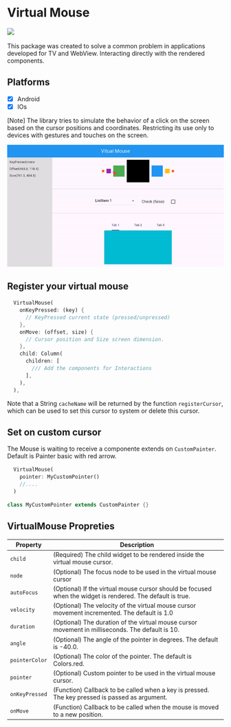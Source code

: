 # Virtual Mouse

![](https://img.shields.io/pub/v/flutter_custom_cursor?color=green)

This package was created to solve a common problem in applications developed for TV and WebView. Interacting directly with the rendered components.

## Platforms

- [x] Android
- [x] IOs

[Note] The library tries to simulate the behavior of a click on the screen based on the cursor positions and coordinates. Restricting its use only to devices with gestures and touches on the screen.

![Virtual](images/screenshot.gif "Virtual Mouse")

## Register your virtual mouse

```dart
  VirtualMouse(
    onKeyPressed: (key) {
      // KeyPressed current state (pressed/unpressed)
    },
    onMove: (offset, size) {
      // Cursor position and Size screen dimension.
    },
    child: Column(
      children: [
        /// Add the components for Interactions
      ],
    ),
  ),
```

Note that a String `cacheName` will be returned by the function `registerCursor`, which can be used to set this cursor to system or delete this cursor.

## Set on custom cursor

The Mouse is waiting to receive a componente extends on `CustomPainter`. Default is Painter basic with red arrow.

```dart
  VirtualMouse(
    pointer: MyCustomPointer()
    //....
  )
```

```dart
class MyCustomPointer extends CustomPainter {}

```

## VirtualMouse Propreties

| Property       | Description                                                                                                |
| -------------- | ---------------------------------------------------------------------------------------------------------- |
| `child`        | (Required) The child widget to be rendered inside the virtual mouse cursor.                                |
| `node`         | (Optional) The focus node to be used in the virtual mouse cursor                                           |
| `autoFocus`    | (Optional) If the virtual mouse cursor should be focused when the widget is rendered. The default is true. |
| `velocity`     | (Optional) The velocity of the virtual mouse cursor movement incremented. The default is 1.0               |
| `duration`     | (Optional) The duration of the virtual mouse cursor movement in milliseconds. The default is 10.           |
| `angle`        | (Optional) The angle of the pointer in degrees. The default is -40.0.                                      |
| `pointerColor` | (Optional) The color of the pointer. The default is Colors.red.                                            |
| `pointer`      | (Optional) Custom pointer to be used in the virtual mouse cursor.                                          |
| `onKeyPressed` | (Function) Callback to be called when a key is pressed. The key pressed is passed as argument.             |
| `onMove`       | (Function) Callback to be called when the mouse is moved to a new position.                                |
